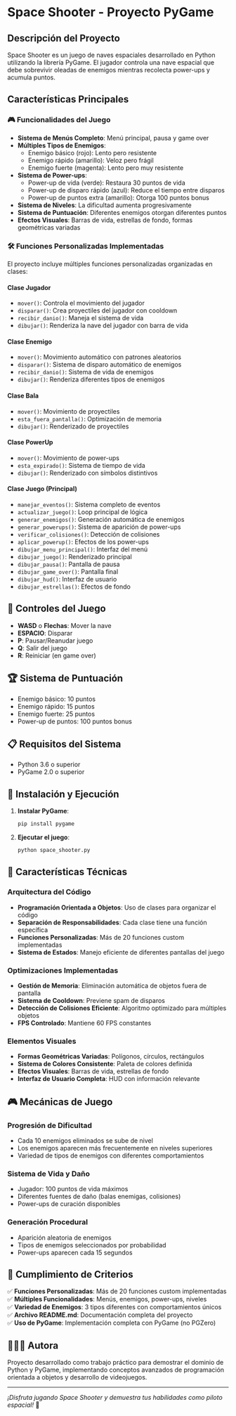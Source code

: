# Space Shooter - Proyecto PyGame

## Descripción del Proyecto

Space Shooter es un juego de naves espaciales desarrollado en Python utilizando la librería PyGame. El jugador controla una nave espacial que debe sobrevivir oleadas de enemigos mientras recolecta power-ups y acumula puntos.

## Características Principales

### 🎮 Funcionalidades del Juego

- **Sistema de Menús Completo**: Menú principal, pausa y game over
- **Múltiples Tipos de Enemigos**: 
  - Enemigo básico (rojo): Lento pero resistente
  - Enemigo rápido (amarillo): Veloz pero frágil  
  - Enemigo fuerte (magenta): Lento pero muy resistente
- **Sistema de Power-ups**:
  - Power-up de vida (verde): Restaura 30 puntos de vida
  - Power-up de disparo rápido (azul): Reduce el tiempo entre disparos
  - Power-up de puntos extra (amarillo): Otorga 100 puntos bonus
- **Sistema de Niveles**: La dificultad aumenta progresivamente
- **Sistema de Puntuación**: Diferentes enemigos otorgan diferentes puntos
- **Efectos Visuales**: Barras de vida, estrellas de fondo, formas geométricas variadas

### 🛠️ Funciones Personalizadas Implementadas

El proyecto incluye múltiples funciones personalizadas organizadas en clases:

#### Clase Jugador
- `mover()`: Controla el movimiento del jugador
- `disparar()`: Crea proyectiles del jugador con cooldown
- `recibir_danio()`: Maneja el sistema de vida
- `dibujar()`: Renderiza la nave del jugador con barra de vida

#### Clase Enemigo  
- `mover()`: Movimiento automático con patrones aleatorios
- `disparar()`: Sistema de disparo automático de enemigos
- `recibir_danio()`: Sistema de vida de enemigos
- `dibujar()`: Renderiza diferentes tipos de enemigos

#### Clase Bala
- `mover()`: Movimiento de proyectiles
- `esta_fuera_pantalla()`: Optimización de memoria
- `dibujar()`: Renderizado de proyectiles

#### Clase PowerUp
- `mover()`: Movimiento de power-ups
- `esta_expirado()`: Sistema de tiempo de vida
- `dibujar()`: Renderizado con símbolos distintivos

#### Clase Juego (Principal)
- `manejar_eventos()`: Sistema completo de eventos
- `actualizar_juego()`: Loop principal de lógica
- `generar_enemigos()`: Generación automática de enemigos
- `generar_powerups()`: Sistema de aparición de power-ups
- `verificar_colisiones()`: Detección de colisiones
- `aplicar_powerup()`: Efectos de los power-ups
- `dibujar_menu_principal()`: Interfaz del menú
- `dibujar_juego()`: Renderizado principal
- `dibujar_pausa()`: Pantalla de pausa
- `dibujar_game_over()`: Pantalla final
- `dibujar_hud()`: Interfaz de usuario
- `dibujar_estrellas()`: Efectos de fondo

## 🎯 Controles del Juego

- **WASD** o **Flechas**: Mover la nave
- **ESPACIO**: Disparar
- **P**: Pausar/Reanudar juego
- **Q**: Salir del juego
- **R**: Reiniciar (en game over)

## 🏆 Sistema de Puntuación

- Enemigo básico: 10 puntos
- Enemigo rápido: 15 puntos  
- Enemigo fuerte: 25 puntos
- Power-up de puntos: 100 puntos bonus

## 📋 Requisitos del Sistema

- Python 3.6 o superior
- PyGame 2.0 o superior

## 🚀 Instalación y Ejecución

1. **Instalar PyGame**:
   ```bash
   pip install pygame
   ```

2. **Ejecutar el juego**:
   ```bash
   python space_shooter.py
   ```

## 🎨 Características Técnicas

### Arquitectura del Código
- **Programación Orientada a Objetos**: Uso de clases para organizar el código
- **Separación de Responsabilidades**: Cada clase tiene una función específica
- **Funciones Personalizadas**: Más de 20 funciones custom implementadas
- **Sistema de Estados**: Manejo eficiente de diferentes pantallas del juego

### Optimizaciones Implementadas
- **Gestión de Memoria**: Eliminación automática de objetos fuera de pantalla
- **Sistema de Cooldown**: Previene spam de disparos
- **Detección de Colisiones Eficiente**: Algoritmo optimizado para múltiples objetos
- **FPS Controlado**: Mantiene 60 FPS constantes

### Elementos Visuales
- **Formas Geométricas Variadas**: Polígonos, círculos, rectángulos
- **Sistema de Colores Consistente**: Paleta de colores definida
- **Efectos Visuales**: Barras de vida, estrellas de fondo
- **Interfaz de Usuario Completa**: HUD con información relevante

## 🎮 Mecánicas de Juego

### Progresión de Dificultad
- Cada 10 enemigos eliminados se sube de nivel
- Los enemigos aparecen más frecuentemente en niveles superiores
- Variedad de tipos de enemigos con diferentes comportamientos

### Sistema de Vida y Daño
- Jugador: 100 puntos de vida máximos
- Diferentes fuentes de daño (balas enemigas, colisiones)
- Power-ups de curación disponibles

### Generación Procedural
- Aparición aleatoria de enemigos
- Tipos de enemigos seleccionados por probabilidad
- Power-ups aparecen cada 15 segundos

## 🏅 Cumplimiento de Criterios

✅ **Funciones Personalizadas**: Más de 20 funciones custom implementadas  
✅ **Múltiples Funcionalidades**: Menús, enemigos, power-ups, niveles  
✅ **Variedad de Enemigos**: 3 tipos diferentes con comportamientos únicos  
✅ **Archivo README.md**: Documentación completa del proyecto  
✅ **Uso de PyGame**: Implementación completa con PyGame (no PGZero)  

## 👩🏻‍💻 Autora

Proyecto desarrollado como trabajo práctico para demostrar el dominio de Python y PyGame, implementando conceptos avanzados de programación orientada a objetos y desarrollo de videojuegos.

---

*¡Disfruta jugando Space Shooter y demuestra tus habilidades como piloto espacial!* 🚀
  
